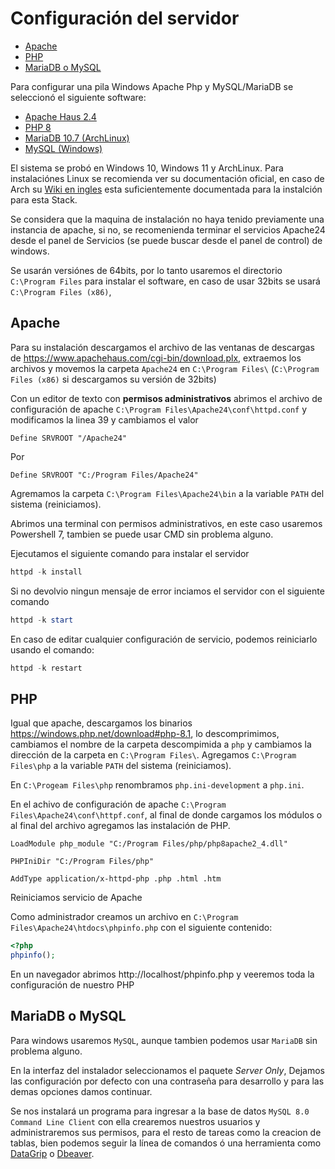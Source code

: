 # Configuración del servidor

* [Apache](#apache)
* [PHP](#php)
* [MariaDB o MySQL](#mariadb-o-mysql)

Para configurar una pila Windows Apache Php y MySQL/MariaDB se seleccionó el siguiente software:

+ [Apache Haus 2.4](https://www.apachehaus.com/cgi-bin/download.plx)
+ [PHP 8](https://windows.php.net/download#php-8.1)
+ [MariaDB 10.7 (ArchLinux)](https://mariadb.org/download/?t=mariadb&p=mariadb&r=10.6.7&os=windows&cpu=x86_64&pkg=msi&m=gigenet)
+ [MySQL (Windows)](https://dev.mysql.com/downloads/installer/)

El sistema se probó en Windows 10, Windows 11 y ArchLinux. Para instalaciónes
Linux se recomienda ver su documentación oficial, en caso de Arch su [Wiki
en ingles](https://wiki.archlinux.org) esta suficientemente documentada para la instalción para esta Stack.

Se considera que la maquina de instalación no haya tenido previamente una 
instancia de apache, si no, se recomenienda terminar el servicios Apache24 
desde el panel de Servicios (se puede buscar desde el panel de control) de 
windows.

Se usarán versiónes de 64bits, por lo tanto usaremos el directorio 
`C:\Program Files` para instalar el software, en caso de usar 32bits se usará 
`C:\Program Files (x86)`,

## Apache

Para su instalación descargamos el archivo de las ventanas de descargas  
de https://www.apachehaus.com/cgi-bin/download.plx, extraemos los archivos
y movemos la carpeta `Apache24` en `C:\Program Files\` 
(`C:\Program Files (x86)` si descargamos su versión de 32bits)

Con un editor de texto con **permisos administrativos** abrimos el archivo 
de configuración de apache `C:\Program Files\Apache24\conf\httpd.conf` y 
modificamos la linea 39 y cambiamos el valor  

```apacheconf
Define SRVROOT "/Apache24"
```

Por 

```apacheconf
Define SRVROOT "C:/Program Files/Apache24"
```

Agremamos la carpeta `C:\Program Files\Apache24\bin` a la variable `PATH` del 
sistema (reiniciamos).

Abrimos una terminal con permisos administrativos, en este caso usaremos 
Powershell 7, tambien se puede usar CMD sin problema alguno.

Ejecutamos el siguiente comando para instalar el servidor

```powershell
httpd -k install
```

Si no devolvio ningun mensaje de error inciamos el servidor con el siguiente
comando

```powershell
httpd -k start
```

En caso de editar cualquier configuración de servicio, podemos reiniciarlo 
usando el comando:

```powershell
httpd -k restart
```

## PHP

Igual que apache, descargamos los binarios
https://windows.php.net/download#php-8.1, lo descomprimimos, cambiamos el 
nombre de la carpeta descompimida a `php` y cambiamos la dirección de la 
carpeta en `C:\Program Files\`. Agregamos `C:\Program Files\php` a la variable 
`PATH` del sistema (reiniciamos).

En `C:\Progeam Files\php` renombramos `php.ini-development` a `php.ini`.

En el achivo de configuración de apache `C:\Program Files\Apache24\conf\httpf.conf`, 
al final de donde cargamos los módulos o al final del archivo agregamos las instalación
de PHP.

```apacheconf
LoadModule php_module "C:/Program Files/php/php8apache2_4.dll"

PHPIniDir "C:/Program Files/php"

AddType application/x-httpd-php .php .html .htm
```

Reiniciamos servicio de Apache

Como administrador creamos un archivo en `C:\Program Files\Apache24\htdocs\phpinfo.php`
con el siguiente contenido:

```php
<?php
phpinfo();
```

En un navegador abrimos http://localhost/phpinfo.php y veeremos toda la configuración de nuestro PHP

## MariaDB o MySQL

Para windows usaremos `MySQL`, aunque tambien podemos usar `MariaDB` sin
problema alguno.

En la interfaz del instalador seleccionamos el paquete *Server Only*, Dejamos 
las configuración por defecto con una contraseña para desarrollo y para las 
demas opciones damos continuar.

Se nos instalará un programa para ingresar a la base de datos 
`MySQL 8.0 Command Line Client` con ella crearemos nuestros usuarios y 
administraremos sus permisos, para el resto de tareas como la creacion de 
tablas, bien podemos seguir la línea de comandos ó una herramienta 
como [DataGrip](https://www.jetbrains.com/datagrip/) o [Dbeaver](https://dbeaver.io).